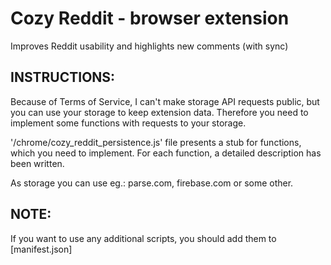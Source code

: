 Cozy Reddit - browser extension
====================
Improves Reddit usability and highlights new comments (with sync)

INSTRUCTIONS:
---
 Because of Terms of Service, I can't make storage API requests public,
 but you can use your storage to keep extension data.
 Therefore you need to implement some functions with requests to your storage.
 
 '/chrome/cozy_reddit_persistence.js' file presents a stub for functions, which you need to implement.
 For each function, a detailed description has been written.
 
 As storage you can use eg.: parse.com, firebase.com or some other.
 
NOTE:
---
 If you want to use any additional scripts, you should add them to [manifest.json]
